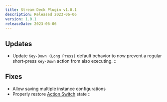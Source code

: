 ```yaml
---
title: Stream Deck Plugin v1.0.1
description: Released 2023-06-06
version: 1.0.1
releaseDate: 2023-06-06
---
```


## Updates
- Update `Key-Down (Long Press)` default behavior to now prevent a regular short-press `Key-Down` action from also executing.
::

## Fixes
- Allow saving multiple instance configurations
- Properly restore [Action Switch](/guide/keys#action-switch) state
::
